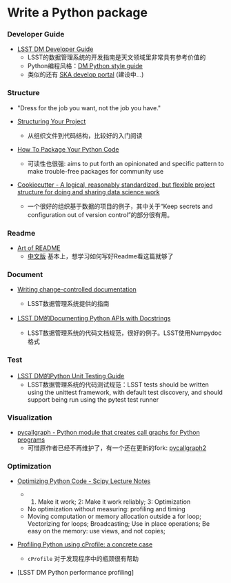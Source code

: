 # Write a Python package

### Developer Guide

- [LSST DM Developer Guide](https://developer.lsst.io)
	* LSST的数据管理系统的开发指南是天文领域里非常具有参考价值的
	* Python编程风格：[DM Python style guide](https://developer.lsst.io/python/style.html) 
	* 类似的还有 [SKA develop portal](https://developerskatelescopeorg.readthedocs.io/en/latest/) (建设中...)


### Structure 

- "Dress for the job you want, not the job you have."

- [Structuring Your Project](https://docs.python-guide.org/writing/structure/)
	* 从组织文件到代码结构，比较好的入门阅读
	
- [How To Package Your Python Code](https://python-packaging.readthedocs.io/en/latest/index.html)
	* 可读性也很强: aims to put forth an opinionated and specific pattern to make trouble-free packages for community use

- [Cookiecutter - A logical, reasonably standardized, but flexible project structure for doing and sharing data science work](https://drivendata.github.io/cookiecutter-data-science/)
	* 一个很好的组织基于数据的项目的例子，其中关于“Keep secrets and configuration out of version control”的部分很有用。

### Readme 

- [Art of README](https://github.com/noffle/art-of-readme)
	- [中文版](https://github.com/noffle/art-of-readme/blob/master/README-zh.md) 基本上，想学习如何写好Readme看这篇就够了

### Document

- [Writing change-controlled documentation](https://developer.lsst.io/project-docs/change-controlled-docs.html)
	* LSST数据管理系统提供的指南

- [LSST DM的Documenting Python APIs with Docstrings](https://developer.lsst.io/python/numpydoc.html#py-docstring-short-summary)
	* LSST数据管理系统的代码文档规范，很好的例子。LSST使用Numpydoc格式

### Test 

- [LSST DM的Python Unit Testing Guide](https://developer.lsst.io/python/testing.html)
	* LSST数据管理系统的代码测试规范：LSST tests should be written using the unittest framework, with default test discovery, and should support being run using the pytest test runner

### Visualization

- [pycallgraph - Python module that creates call graphs for Python programs](https://github.com/gak/pycallgraph)
	* 可惜原作者已经不再维护了，有一个还在更新的fork: [pycallgraph2](https://github.com/daneads/pycallgraph2)

### Optimization

- [Optimizing Python Code - Scipy Lecture Notes](http://www.scipy-lectures.org/advanced/optimizing/)
	* 1. Make it work; 2: Make it work reliably; 3: Optimization
	* No optimization without measuring: profiling and timing
	* Moving computation or memory allocation outside a for loop; Vectorizing for loops; Broadcasting; 
	  Use in place operations; Be easy on the memory: use views, and not copies; 

- [Profiling Python using cProfile: a concrete case](https://julien.danjou.info/guide-to-python-profiling-cprofile-concrete-case-carbonara/)
	* `cProfile` 对于发现程序中的瓶颈很有帮助
	
- [LSST DM Python performance profiling]
